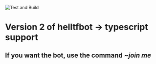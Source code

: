 ![Test and Build](https://github.com/helltf/helltfbot-v2/actions/workflows/build-test.yml/badge.svg)

# Version 2 of helltfbot -> typescript support

## If you want the bot, use the command *~join me*
